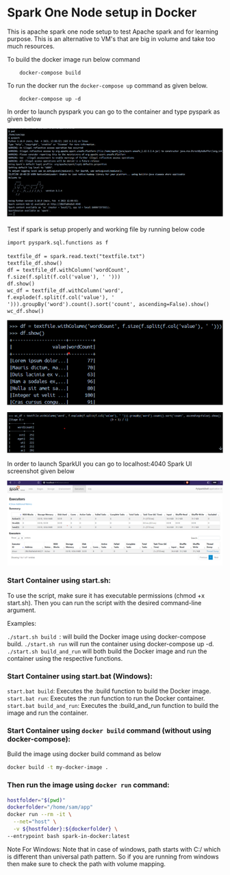 # Spark One Node setup in Docker

This is apache spark one node setup to test Apache spark and for learning purpose. This is an alternative to VM's that 
are big in volume and take too much resources. 

To build the docker image run below command
```
    docker-compose build
```

To run the docker run the `docker-compose up` command as given below. 
```
    docker-compose up -d
```

In order to launch pyspark you can go to the container and type pyspark as given below

![pyspark_terminal](resources/terminal.png)


Test if spark is setup properly and working file by running below code

```
import pyspark.sql.functions as f

textfile_df = spark.read.text("textfile.txt")
textfile_df.show()
df = textfile_df.withColumn('wordCount', f.size(f.split(f.col('value'), ' ')))
df.show()
wc_df = textfile_df.withColumn('word', f.explode(f.split(f.col('value'), ' '))).groupBy('word').count().sort('count', ascending=False).show()
wc_df.show()
```

![word_count](resources/word_count.png)


![word_frequency_count](resources/word_frequency_count.png)


In order to launch SparkUI you can go to localhost:4040
Spark UI screenshot given below

![spark_ui](resources/spark_ui.png)





### Start Container using start.sh:
To use the script, make sure it has executable permissions (chmod +x start.sh). Then you can run the script with the desired command-line argument.

Examples:

```./start.sh build ```: will build the Docker image using docker-compose build.
```./start.sh run``` will run the container using docker-compose up -d.
```./start.sh build_and_run``` will both build the Docker image and run the container using the respective functions.


### Start Container using start.bat (Windows):
```start.bat build```: Executes the :build function to build the Docker image.
```start.bat run```: Executes the :run function to run the Docker container.
```start.bat build_and_run```: Executes the :build_and_run function to build the image and run the container.



### Start Container using `docker build` command (without using docker-compose):
 Build the image using docker build command as below
```bash
docker build -t my-docker-image .
```


### Then run the image using `docker run` command:
```bash
hostfolder="$(pwd)"
dockerfolder="/home/sam/app"
docker run --rm -it \
  --net="host" \
  -v ${hostfolder}:${dockerfolder} \
--entrypoint bash spark-in-docker:latest
```

Note For Windows:
Note that in case of windows, path starts with C:/ which is different than universal path pattern. 
So if you are running from windows then make sure to check the path with volume mapping. 

